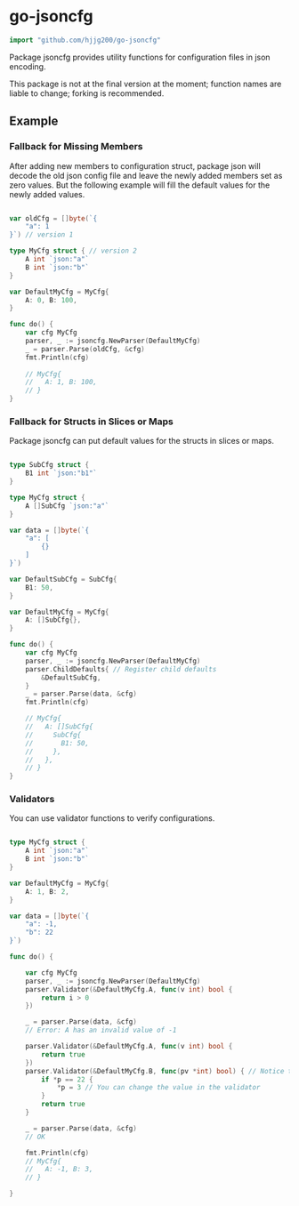 # go-jsoncfg

```go
import "github.com/hjjg200/go-jsoncfg"
```

Package jsoncfg provides utility functions for configuration files in json encoding.

This package is not at the final version at the moment; function names are liable to change; forking is recommended.

## Example

### Fallback for Missing Members

After adding new members to configuration struct, package json will decode the old json config file and leave the newly added members set as zero values. But the following example will fill the default values for the newly added values.

```go

var oldCfg = []byte(`{
    "a": 1
}`) // version 1

type MyCfg struct { // version 2
    A int `json:"a"`
    B int `json:"b"`
}

var DefaultMyCfg = MyCfg{
    A: 0, B: 100,
}

func do() {
    var cfg MyCfg
    parser, _ := jsoncfg.NewParser(DefaultMyCfg)
    _ = parser.Parse(oldCfg, &cfg)
    fmt.Println(cfg)
    
    // MyCfg{
    //   A: 1, B: 100,
    // }
}

```

### Fallback for Structs in Slices or Maps

Package jsoncfg can put default values for the structs in slices or maps.

```go

type SubCfg struct {
    B1 int `json:"b1"`
}

type MyCfg struct {
    A []SubCfg `json:"a"`
}

var data = []byte(`{
    "a": [
        {}
    ]
}`)

var DefaultSubCfg = SubCfg{
    B1: 50,
}

var DefaultMyCfg = MyCfg{
    A: []SubCfg{},
}

func do() {
    var cfg MyCfg
    parser, _ := jsoncfg.NewParser(DefaultMyCfg)
    parser.ChildDefaults{ // Register child defaults
        &DefaultSubCfg,
    }
    _ = parser.Parse(data, &cfg)
    fmt.Println(cfg)

    // MyCfg{
    //   A: []SubCfg{
    //     SubCfg{
    //       B1: 50,
    //     },
    //   },
    // }
}

```

### Validators

You can use validator functions to verify configurations.

```go

type MyCfg struct {
    A int `json:"a"`
    B int `json:"b"`
}

var DefaultMyCfg = MyCfg{
    A: 1, B: 2,
}

var data = []byte(`{
    "a": -1,
    "b": 22
}`)

func do() {

    var cfg MyCfg
    parser, _ := jsoncfg.NewParser(DefaultMyCfg)
    parser.Validator(&DefaultMyCfg.A, func(v int) bool {
        return i > 0
    })

    _ = parser.Parse(data, &cfg)
    // Error: A has an invalid value of -1

    parser.Validator(&DefaultMyCfg.A, func(v int) bool {
        return true
    })
    parser.Validator(&DefaultMyCfg.B, func(pv *int) bool) { // Notice the pointer
        if *p == 22 {
            *p = 3 // You can change the value in the validator
        }
        return true
    }

    _ = parser.Parse(data, &cfg)
    // OK

    fmt.Println(cfg)
    // MyCfg{
    //   A: -1, B: 3,
    // }

}

```